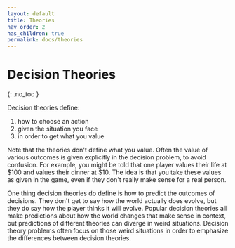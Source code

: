 ```yaml
---
layout: default
title: Theories
nav_order: 2
has_children: true
permalink: docs/theories
---
```


# Decision Theories
{: .no_toc }

Decision theories define:

1. how to choose an action
2. given the situation you face
3. in order to get what you value

Note that the theories don't define what you value. Often the value of various outcomes is given explicitly in the decision problem, to avoid confusion. For example, you might be told that one player values their life at $100 and values their dinner at $10. The idea is that you take these values as given in the game, even if they don't really make sense for a real person.

One thing decision theories do define is how to predict the outcomes of decisions. They don't get to say how the world actually does evolve, but they do say how the player thinks it will evolve. Popular decision theories all make predictions about how the world changes that make sense in context, but predictions of different theories can diverge in weird situations. Decision theory problems often focus on those weird situations in order to emphasize the differences between decision theories.
